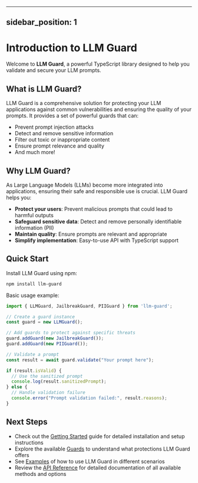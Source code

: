  ---
sidebar_position: 1
---

# Introduction to LLM Guard

Welcome to **LLM Guard**, a powerful TypeScript library designed to help you validate and secure your LLM prompts.

## What is LLM Guard?

LLM Guard is a comprehensive solution for protecting your LLM applications against common vulnerabilities and ensuring the quality of your prompts. It provides a set of powerful guards that can:

- Prevent prompt injection attacks
- Detect and remove sensitive information
- Filter out toxic or inappropriate content
- Ensure prompt relevance and quality
- And much more!

## Why LLM Guard?

As Large Language Models (LLMs) become more integrated into applications, ensuring their safe and responsible use is crucial. LLM Guard helps you:

- **Protect your users**: Prevent malicious prompts that could lead to harmful outputs
- **Safeguard sensitive data**: Detect and remove personally identifiable information (PII)
- **Maintain quality**: Ensure prompts are relevant and appropriate
- **Simplify implementation**: Easy-to-use API with TypeScript support

## Quick Start

Install LLM Guard using npm:

```bash
npm install llm-guard
```

Basic usage example:

```typescript
import { LLMGuard, JailbreakGuard, PIIGuard } from 'llm-guard';

// Create a guard instance
const guard = new LLMGuard();

// Add guards to protect against specific threats
guard.addGuard(new JailbreakGuard());
guard.addGuard(new PIIGuard());

// Validate a prompt
const result = await guard.validate("Your prompt here");

if (result.isValid) {
  // Use the sanitized prompt
  console.log(result.sanitizedPrompt);
} else {
  // Handle validation failure
  console.error("Prompt validation failed:", result.reasons);
}
```

## Next Steps

- Check out the [Getting Started](/docs/getting-started) guide for detailed installation and setup instructions
- Explore the available [Guards](/docs/guards) to understand what protections LLM Guard offers
- See [Examples](/docs/examples) of how to use LLM Guard in different scenarios
- Review the [API Reference](/docs/api) for detailed documentation of all available methods and options
